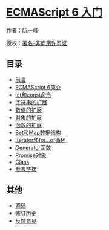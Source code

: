 # [ECMAScript 6 入门]()

作者：[阮一峰](http://www.ruanyifeng.com)

授权：<a rel="license" href="http://creativecommons.org/licenses/by-nc/4.0/">署名-非商用许可证</a>

## 目录
- [前言](#README)
- [ECMAScript 6简介](#docs/intro)
- [let和const命令](#docs/let)
- [字符串的扩展](#docs/string)
- [数值的扩展](#docs/number)
- [对象的扩展](#docs/object)
- [函数的扩展](#docs/function)
- [Set和Map数据结构](#docs/set-map)
- [Iterator和for...of循环](#docs/iterator)
- [Generator函数](#docs/generator)
- [Promise对象](#docs/promise)
- [Class](#docs/class)
- [参考链接](#docs/reference)

## 其他
- [源码](http://github.com/ruanyf/es6tutorial/)
- [修订历史](https://github.com/ruanyf/es6tutorial/commits/gh-pages)
- [反馈意见](https://github.com/ruanyf/es6tutorial/issues)
